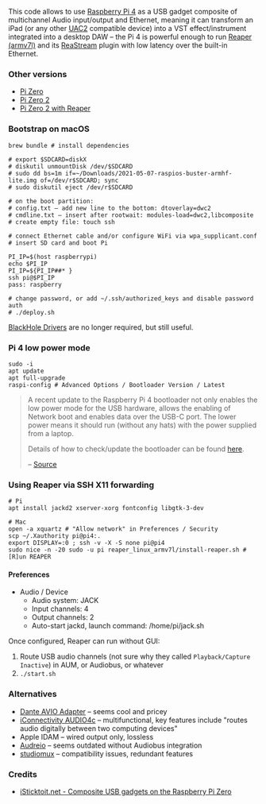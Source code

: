 This code allows to use [Raspberry Pi 4](https://www.raspberrypi.com/products/raspberry-pi-4-model-b/) as a USB gadget
composite of multichannel Audio input/output and Ethernet, meaning it can transform an iPad (or any other [UAC2](https://en.wikipedia.org/wiki/USB#Audio_streaming) compatible device) into a VST effect/instrument integrated into a desktop DAW – the Pi 4 is powerful enough to run [Reaper (armv7l)](https://www.reaper.fm/download.php) and its [ReaStream](https://www.reaper.fm/reaplugs/) plugin with low latency over the built-in Ethernet.

### Other versions
* [Pi Zero](https://github.com/AlexanderPavlenko/pi-audio-duplex/tree/zero-v1)
* [Pi Zero 2](https://github.com/AlexanderPavlenko/pi-audio-duplex/tree/zero-v2)
* [Pi Zero 2 with Reaper](https://github.com/AlexanderPavlenko/pi-audio-duplex/tree/zero-v2-reaper)

### Bootstrap on macOS
```shell
brew bundle # install dependencies

# export $SDCARD=diskX
# diskutil unmountDisk /dev/$SDCARD
# sudo dd bs=1m if=~/Downloads/2021-05-07-raspios-buster-armhf-lite.img of=/dev/r$SDCARD; sync
# sudo diskutil eject /dev/r$SDCARD

# on the boot partition:
# config.txt – add new line to the bottom: dtoverlay=dwc2
# cmdline.txt – insert after rootwait: modules-load=dwc2,libcomposite
# create empty file: touch ssh

# connect Ethernet cable and/or configure WiFi via wpa_supplicant.conf
# insert SD card and boot Pi 

PI_IP=$(host raspberrypi)
echo $PI_IP
PI_IP=${PI_IP##* }
ssh pi@$PI_IP
pass: raspberry

# change password, or add ~/.ssh/authorized_keys and disable password auth
# ./deploy.sh
```
[BlackHole Drivers](https://github.com/ExistentialAudio/BlackHole/wiki/Running-Multiple-BlackHole-Drivers) are no longer required, but still useful.

### Pi 4 low power mode
```shell
sudo -i
apt update
apt full-upgrade
raspi-config # Advanced Options / Bootloader Version / Latest
```
> A recent update to the Raspberry Pi 4 bootloader not only enables the low power mode for the USB hardware, allows the enabling of Network boot and enables data over the USB-C port. The lower power means it should run (without any hats) with the power supplied from a laptop.
>
> Details of how to check/update the bootloader can be found [here](https://www.raspberrypi.com/documentation/computers/raspberry-pi.html#raspberry-pi-4-boot-eeprom).
>
> – [Source](https://www.hardill.me.uk/wordpress/2019/11/02/pi4-usb-c-gadget/)

### Using Reaper via SSH X11 forwarding
```shell
# Pi
apt install jackd2 xserver-xorg fontconfig libgtk-3-dev

# Mac
open -a xquartz # "Allow network" in Preferences / Security
scp ~/.Xauthority pi@pi4:.
export DISPLAY=:0 ; ssh -v -X -S none pi@pi4
sudo nice -n -20 sudo -u pi reaper_linux_armv7l/install-reaper.sh # [R]un REAPER
```

#### Preferences
* Audio / Device
  * Audio system: JACK
  * Input channels: 4
  * Output channels: 2
  * Auto-start jackd, launch command: /home/pi/jack.sh

Once configured, Reaper can run without GUI:
1. Route USB audio channels (not sure why they called `Playback/Capture Inactive`) in AUM, or Audiobus, or whatever
2. `./start.sh`

### Alternatives
* [Dante AVIO Adapter](https://www.audinate.com/products/devices/dante-avio#USB) – seems cool and pricey
* [iConnectivity AUDIO4c](https://www.iconnectivity.com/audio4c) – multifunctional, key features include "routes audio digitally between two computing devices"
* Apple IDAM – wired output only, lossless
* [Audreio](https://audre.io/) – seems outdated without Audiobus integration
* [studiomux](https://apps.apple.com/de/app/studiomux/id966554837) – compatibility issues, redundant features

### Credits
* [iSticktoit.net - Composite USB gadgets on the Raspberry Pi Zero](https://www.isticktoit.net/?p=1383)